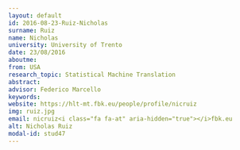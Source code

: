 ```yaml
---
layout: default 
id: 2016-08-23-Ruiz-Nicholas
surname: Ruiz
name: Nicholas
university: University of Trento
date: 23/08/2016
aboutme: 
from: USA
research_topic: Statistical Machine Translation
abstract: 
advisor: Federico Marcello
keywords: 
website: https://hlt-mt.fbk.eu/people/profile/nicruiz
img: ruiz.jpg
email: nicruiz<i class="fa fa-at" aria-hidden="true"></i>fbk.eu
alt: Nicholas Ruiz
modal-id: stud47
---
```

